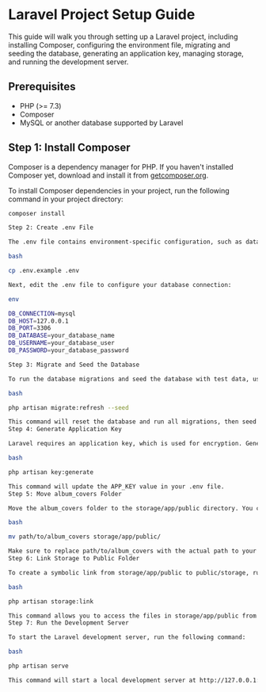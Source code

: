 # Laravel Project Setup Guide

This guide will walk you through setting up a Laravel project, including installing Composer, configuring the environment file, migrating and seeding the database, generating an application key, managing storage, and running the development server.

## Prerequisites

- PHP (>= 7.3)
- Composer
- MySQL or another database supported by Laravel

## Step 1: Install Composer

Composer is a dependency manager for PHP. If you haven't installed Composer yet, download and install it from [getcomposer.org](https://getcomposer.org).

To install Composer dependencies in your project, run the following command in your project directory:

```bash
composer install

Step 2: Create .env File

The .env file contains environment-specific configuration, such as database connection details. Copy the .env.example file to create a new .env file:

bash

cp .env.example .env

Next, edit the .env file to configure your database connection:

env

DB_CONNECTION=mysql
DB_HOST=127.0.0.1
DB_PORT=3306
DB_DATABASE=your_database_name
DB_USERNAME=your_database_user
DB_PASSWORD=your_database_password

Step 3: Migrate and Seed the Database

To run the database migrations and seed the database with test data, use the following Artisan command:

bash

php artisan migrate:refresh --seed

This command will reset the database and run all migrations, then seed it with test data.
Step 4: Generate Application Key

Laravel requires an application key, which is used for encryption. Generate the application key by running:

bash

php artisan key:generate

This command will update the APP_KEY value in your .env file.
Step 5: Move album_covers Folder

Move the album_covers folder to the storage/app/public directory. You can use the following command:

bash

mv path/to/album_covers storage/app/public/

Make sure to replace path/to/album_covers with the actual path to your album_covers folder.
Step 6: Link Storage to Public Folder

To create a symbolic link from storage/app/public to public/storage, run the following Artisan command:

bash

php artisan storage:link

This command allows you to access the files in storage/app/public from the public directory.
Step 7: Run the Development Server

To start the Laravel development server, run the following command:

bash

php artisan serve

This command will start a local development server at http://127.0.0.1:8000.
